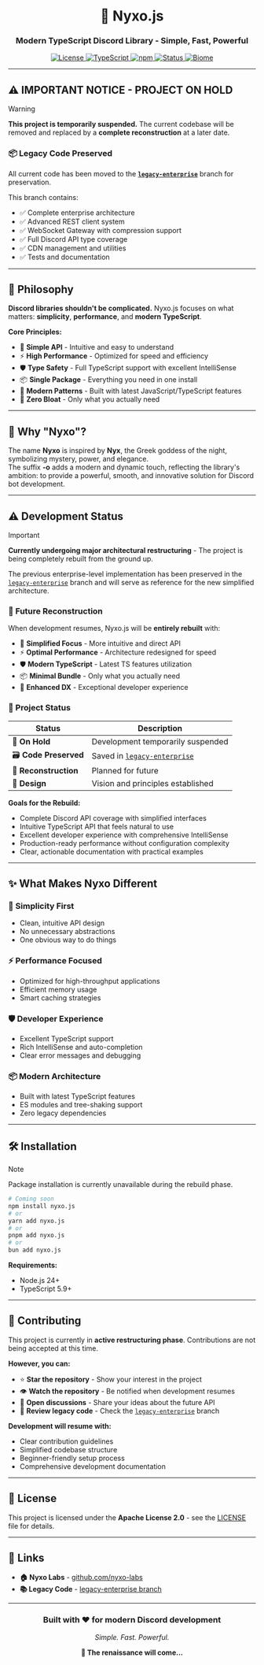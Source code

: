 <div align="center">
  <h1>🌌 Nyxo.js</h1>
  <h3>Modern TypeScript Discord Library - Simple, Fast, Powerful</h3>

  <p align="center">
    <a href="https://github.com/nyxo-labs/nyxo.js/blob/main/LICENSE">
      <img src="https://img.shields.io/badge/License-Apache%202.0-blue.svg?style=for-the-badge" alt="License">
    </a>
    <a href="https://www.typescriptlang.org/">
      <img src="https://img.shields.io/badge/TypeScript-%23007ACC.svg?style=for-the-badge&logo=typescript&logoColor=white" alt="TypeScript">
    </a>
    <a href="https://www.npmjs.com/package/nyxo">
      <img src="https://img.shields.io/badge/npm-package-CB3837?style=for-the-badge&logo=npm&logoColor=white" alt="npm">
    </a>
    <a href="https://github.com/nyxo-labs/nyxo.js/tree/legacy-enterprise">
      <img src="https://img.shields.io/badge/Status-On%20Hold-orange.svg?style=for-the-badge" alt="Status">
    </a>
    <a href="https://biomejs.com/">
      <img src="https://img.shields.io/badge/BiomeJS-60A5FA?style=for-the-badge&logo=biome&logoColor=white" alt="Biome">
    </a>
  </p>
</div>

---

## ⚠️ **IMPORTANT NOTICE - PROJECT ON HOLD**

> [!WARNING]
> **This project is temporarily suspended.** The current codebase will be removed and replaced by a **complete reconstruction** at a later date.

### 📦 Legacy Code Preserved

All current code has been moved to the **[`legacy-enterprise`](https://github.com/nyxo-labs/nyxo.js/tree/legacy-enterprise)** branch for preservation.

This branch contains:
- ✅ Complete enterprise architecture
- ✅ Advanced REST client system
- ✅ WebSocket Gateway with compression support
- ✅ Full Discord API type coverage
- ✅ CDN management and utilities
- ✅ Tests and documentation

---

## 🎯 Philosophy

**Discord libraries shouldn't be complicated.** Nyxo.js focuses on what matters: **simplicity**, **performance**, and **modern TypeScript**.

**Core Principles:**
- 🎯 **Simple API** - Intuitive and easy to understand
- ⚡ **High Performance** - Optimized for speed and efficiency  
- 🛡️ **Type Safety** - Full TypeScript support with excellent IntelliSense
- 📦 **Single Package** - Everything you need in one install
- 🔧 **Modern Patterns** - Built with latest JavaScript/TypeScript features
- 🚀 **Zero Bloat** - Only what you actually need

---

## 🌙 Why "Nyxo"?

The name **Nyxo** is inspired by **Nyx**, the Greek goddess of the night, symbolizing mystery, power, and elegance.  
The suffix **-o** adds a modern and dynamic touch, reflecting the library's ambition: to provide a powerful, smooth, and innovative solution for Discord bot development.

---

## ⚠️ Development Status

> [!IMPORTANT]
> **Currently undergoing major architectural restructuring** - The project is being completely rebuilt from the ground up.  
> 
> The previous enterprise-level implementation has been preserved in the [`legacy-enterprise`](https://github.com/nyxo-labs/nyxo.js/tree/legacy-enterprise) branch and will serve as reference for the new simplified architecture.

### 🔄 Future Reconstruction

When development resumes, Nyxo.js will be **entirely rebuilt** with:

- 🎯 **Simplified Focus** - More intuitive and direct API
- ⚡ **Optimal Performance** - Architecture redesigned for speed
- 🛡️ **Modern TypeScript** - Latest TS features utilization
- 📦 **Minimal Bundle** - Only what you actually need
- 🚀 **Enhanced DX** - Exceptional developer experience

### 📅 Project Status

| Status | Description |
|--------|-------------|
| 🔄 **On Hold** | Development temporarily suspended |
| 🗃️ **Code Preserved** | Saved in [`legacy-enterprise`](https://github.com/nyxo-labs/nyxo.js/tree/legacy-enterprise) |
| 🔮 **Reconstruction** | Planned for future |
| 📝 **Design** | Vision and principles established |

**Goals for the Rebuild:**
- Complete Discord API coverage with simplified interfaces
- Intuitive TypeScript API that feels natural to use
- Excellent developer experience with comprehensive IntelliSense
- Production-ready performance without configuration complexity
- Clear, actionable documentation with practical examples

---

## ✨ What Makes Nyxo Different

### **🎯 Simplicity First**
- Clean, intuitive API design
- No unnecessary abstractions
- One obvious way to do things

### **⚡ Performance Focused**
- Optimized for high-throughput applications
- Efficient memory usage
- Smart caching strategies

### **🛡️ Developer Experience**
- Excellent TypeScript support
- Rich IntelliSense and auto-completion
- Clear error messages and debugging

### **📦 Modern Architecture**
- Built with latest TypeScript features
- ES modules and tree-shaking support
- Zero legacy dependencies

---

## 🛠️ Installation

> [!NOTE]
> Package installation is currently unavailable during the rebuild phase.

```bash
# Coming soon
npm install nyxo.js
# or
yarn add nyxo.js
# or  
pnpm add nyxo.js
# or
bun add nyxo.js
```

**Requirements:**
- Node.js 24+ 
- TypeScript 5.9+

---

## 🤝 Contributing

This project is currently in **active restructuring phase**. Contributions are not being accepted at this time.

**However, you can:**
- ⭐ **Star the repository** - Show your interest in the project
- 👁️ **Watch the repository** - Be notified when development resumes
- 💬 **Open discussions** - Share your ideas about the future API
- 📖 **Review legacy code** - Check the [`legacy-enterprise`](https://github.com/nyxo-labs/nyxo.js/tree/legacy-enterprise) branch

**Development will resume with:**
- Clear contribution guidelines
- Simplified codebase structure  
- Beginner-friendly setup process
- Comprehensive development documentation

---

## 📄 License

This project is licensed under the **Apache License 2.0** - see the [LICENSE](LICENSE) file for details.

---

## 🔗 Links

- **🏠 Nyxo Labs** - [github.com/nyxo-labs](https://github.com/nyxo-labs)
- **📚 Legacy Code** - [legacy-enterprise branch](https://github.com/nyxo-labs/nyxo.js/tree/legacy-enterprise)

---

<div align="center">

### **Built with ❤️ for modern Discord development**

*Simple. Fast. Powerful.*

**🌙 The renaissance will come...**

</div>